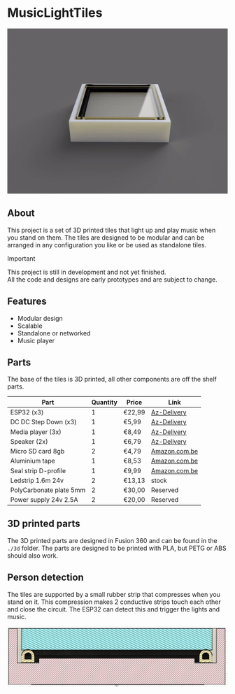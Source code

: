 # MusicLightTiles

![360° view](./media/360.gif)

## About

This project is a set of 3D printed tiles that light up and play music when you stand on them. 
The tiles are designed to be modular and can be arranged in any configuration you like or be used as standalone tiles.

> [!IMPORTANT]  
> This project is still in development and not yet finished.  
> All the code and designs are early prototypes and are subject to change.  

## Features

- Modular design
- Scalable
- Standalone or networked
- Music player

## Parts

The base of the tiles is 3D printed, all other components are off the shelf parts.

| Part | Quantity | Price | Link |
| ---- | -------- | ----- | ---- |
| ESP32 (x3) | 1 | €22,99 | [Az-Delivery](https://www.az-delivery.de/nl/products/esp32-dev-kit-c-unverlotet?variant=32437204582496) |
| DC DC Step Down (x3) | 1 | €5,99 | [Az-Delivery](https://www.az-delivery.de/nl/products/lm2596s-dc-dc-step-down-modul-1?variant=12228728324192) |
| Media player (3x) | 1 | €8,49 | [Az-Delivery](https://www.az-delivery.de/nl/products/mp3-player-modul?variant=8198615695456) |
| Speaker (2x) | 1 | €6,79 | [Az-Delivery](https://www.az-delivery.de/nl/products/2-stuck-dfplayer-mini-3-watt-8-ohm-mini-lautsprecher-mit-jst-ph2-0-mm-pin-schnittstelle-fur-arduino-raspberry-pi-und-elektronische-diy-projekte-inklusive-e-book?variant=39441379098720) |
| Micro SD card 8gb | 2 | €4,79 | [Amazon.com.be](https://www.amazon.com.be/-/nl/Intenso-3413450-Micro-SDHC-geheugenkaart-GB-klasse/dp/B008RDCCFS/ref=sr_1_3?crid=32IRLW4WPV8D7&keywords=micro%2Bsd%2B4gb&qid=1695657846&s=electronics&sprefix=micro%2Bsd%2B4gb%2Celectronics%2C78&sr=1-3&th=1) |
| Aluminium tape | 1 | €8,53 | [Amazon.com.be](https://www.amazon.com.be/-/nl/GOCABLETIES-aluminiumfolie-isolatietape-HVAC-reparatie-afdichting/dp/B07KQDQHC9/ref=sr_1_11?crid=3KMIFELKZP5V4&keywords=aluminium%2Btape&qid=1695657415&sprefix=alumi%2Caps%2C78&sr=8-11&th=1) |
| Seal strip D-profile | 1 | €9,99 | [Amazon.com.be](https://www.amazon.com.be/-/nl/Youshares-afdichtband-viltapparaat-geluidsisolerend-weerbestendig/dp/B081C5VYXF/ref=sr_1_5?crid=W4W0U74CBUXH&keywords=tochtstrip&qid=1695657255&sprefix=toch%2Caps%2C94&sr=8-5&th=1) |
| Ledstrip 1.6m 24v | 2 | €13,13 | stock |
| PolyCarbonate plate 5mm | 2 | €30,00 | Reserved |
| Power supply 24v 2.5A | 2 | €20,00 | Reserved |

## 3D printed parts

The 3D printed parts are designed in Fusion 360 and can be found in the `./3d` folder.
The parts are designed to be printed with PLA, but PETG or ABS should also work.

## Person detection

The tiles are supported by a small rubber strip that compresses when you stand on it.
This compression makes 2 conductive strips touch each other and close the circuit.
The ESP32 can detect this and trigger the lights and music.

![Person detection](./media/sectionview.png)